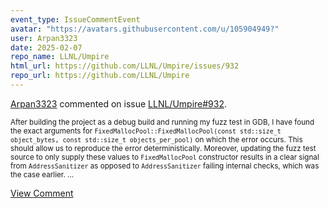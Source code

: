 ```yaml
---
event_type: IssueCommentEvent
avatar: "https://avatars.githubusercontent.com/u/105904949?"
user: Arpan3323
date: 2025-02-07
repo_name: LLNL/Umpire
html_url: https://github.com/LLNL/Umpire/issues/932
repo_url: https://github.com/LLNL/Umpire
---
```


<a href='https://github.com/Arpan3323' target='_blank'>Arpan3323</a> commented on issue <a href='https://github.com/LLNL/Umpire/issues/932' target='_blank'>LLNL/Umpire#932</a>.

<small>After building the project as a debug build and running my fuzz test in GDB, I have found the exact arguments for `FixedMallocPool::FixedMallocPool(const std::size_t object_bytes, const std::size_t objects_per_pool)` on which the error occurs. This should allow us to reproduce the error deterministically. Moreover, updating the fuzz test source to only supply these values to `FixedMallocPool` constructor results in a clear signal from `AddressSanitizer` as opposed to `AddressSanitizer` failing internal checks, which was the case earlier.  ...</small>

<a href='https://github.com/LLNL/Umpire/issues/932' target='_blank'>View Comment</a>
